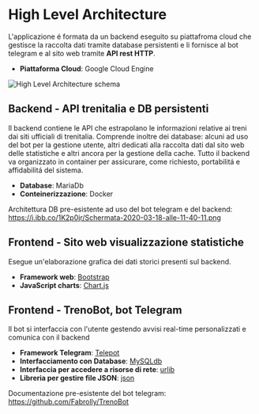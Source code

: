 # High Level Architecture

L'applicazione é formata da un backend eseguito su piattafroma cloud che gestisce la raccolta dati tramite database persistenti e li fornisce al bot telegram e al sito web tramite **API rest HTTP**.


*  **Piattaforma Cloud**: Google Cloud Engine

![High Level Architecture schema](https://gitlab.com/laboratorio-di-progettazione-trenobot/trenobot-laboratorio-di-progettazione/-/raw/master/Documents/images/Hight%20Level%20Architecture%20Schema.png)


## Backend - API trenitalia e DB persistenti
Il backend contiene le API che estrapolano le informazioni relative ai treni dai siti ufficiali di trenitalia.
Comprende inoltre dei database: alcuni ad uso del bot per la gestione utente, altri dedicati alla raccolta dati dal sito web delle statistiche e altri ancora per la gestione della cache.
Tutto il backend va organizzato in container per assicurare, come richiesto, portabilitá e affidabilitá del sistema.

* **Database**: MariaDb
* **Conteinerizzazione**: Docker

Architettura DB pre-esistente ad uso del bot telegram e del backend: https://i.ibb.co/1K2p0jr/Schermata-2020-03-18-alle-11-40-11.png

## Frontend - Sito web visualizzazione statistiche
Esegue un'elaborazione grafica dei dati storici presenti sul backend.

* **Framework web**: [Bootstrap](https://getbootstrap.com/)
* **JavaScript charts**: [Chart.js](https://www.chartjs.org/)


## Frontend - TrenoBot, bot Telegram
Il bot si interfaccia con l'utente gestendo avvisi real-time personalizzati e comunica con il backend

* **Framework Telegram**: [Telepot](https://telepot.readthedocs.io/en/latest/)
* **Interfacciamento con Database**: [MySQLdb](https://www.python.it/doc/articoli/mysqldb/mysqldb-3.html)
* **Interfaccia per accedere a risorse di rete**: [urlib](https://docs.python.org/3/library/urllib.html)
* **Libreria per gestire file JSON**: [json](https://docs.python.org/3/library/json.html)

Documentazione pre-esistente del bot telegram: https://github.com/Fabrolly/TrenoBot



